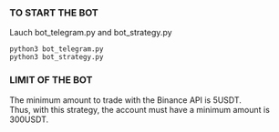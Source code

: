 ### TO START THE BOT ###
Lauch bot_telegram.py and bot_strategy.py
```
python3 bot_telegram.py
python3 bot_strategy.py
```

### LIMIT OF THE BOT ###
The minimum amount to trade with the Binance API is 5USDT.  
Thus, with this strategy, the account must have a minimum amount is 300USDT.